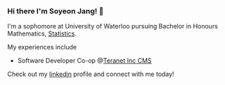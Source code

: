 ### Hi there I'm Soyeon Jang! 👋

I'm a sophomore at University of Waterloo pursuing Bachelor in Honours Mathematics, [Statistics](https://uwaterloo.ca/statistics-and-actuarial-science/).

My experiences include
- Software Developer Co-op @[Teranet Inc CMS](https://www.teranet.ca/collateral-management-solutions/)

Check out my [linkedin](https://www.linkedin.com/in/soyeon-j) profile and connect with me today!

<!--

Here are some ideas to get you started:

- 🔭 I’m currently working on ...
- 🌱 I’m currently learning ...
- 👯 I’m looking to collaborate on ...
- 🤔 I’m looking for help with ...
- 💬 Ask me about ...
- 📫 How to reach me: ...
- 😄 Pronouns: ...
- ⚡ Fun fact: ...
-->
